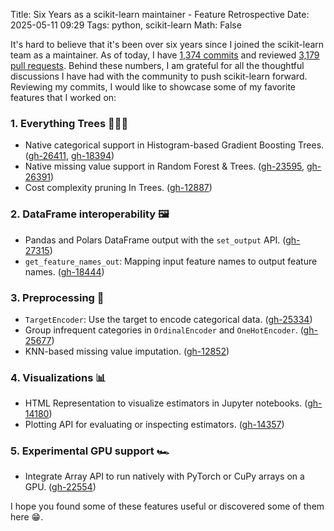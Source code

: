 Title: Six Years as a scikit-learn maintainer - Feature Retrospective
Date: 2025-05-11 09:29
Tags: python, scikit-learn
Math: False

It's hard to believe that it's been over six years since I joined the scikit-learn team as a maintainer. As of today, I have [1,374 commits](https://github.com/scikit-learn/scikit-learn/graphs/contributors) and reviewed [3,179 pull requests](https://github.com/scikit-learn/scikit-learn/pulls?q=is%3Apr+is%3Aopen+reviewed-by%3A%40me). Behind these numbers, I am grateful for all the thoughtful discussions I have had with the community to push scikit-learn forward. Reviewing my commits, I would like to showcase some of my favorite features that I worked on:

### 1. Everything Trees 🌲🌲🌲
- Native categorical support in Histogram-based Gradient Boosting Trees. ([gh-26411](https://github.com/scikit-learn/scikit-learn/pull/26411), [gh-18394](https://github.com/scikit-learn/scikit-learn/pull/18394))
- Native missing value support in Random Forest & Trees. ([gh-23595](https://github.com/scikit-learn/scikit-learn/pull/23595), [gh-26391](https://github.com/scikit-learn/scikit-learn/pull/26391))
- Cost complexity pruning In Trees. ([gh-12887](https://github.com/scikit-learn/scikit-learn/pull/12887))

### 2. DataFrame interoperability 🖼️
- Pandas and Polars DataFrame output with the `set_output` API. ([gh-27315](https://github.com/scikit-learn/scikit-learn/pull/27315))
- `get_feature_names_out`: Mapping input feature names to output feature names. ([gh-18444](https://github.com/scikit-learn/scikit-learn/pull/18444))

### 3. Preprocessing 🔪
- `TargetEncoder`: Use the target to encode categorical data. ([gh-25334](https://github.com/scikit-learn/scikit-learn/pull/25334))
- Group infrequent categories in `OrdinalEncoder` and `OneHotEncoder`. ([gh-25677](https://github.com/scikit-learn/scikit-learn/pull/25677))
- KNN-based missing value imputation. ([gh-12852](https://github.com/scikit-learn/scikit-learn/pull/12852))

### 4. Visualizations 📊
- HTML Representation to visualize estimators in Jupyter notebooks. ([gh-14180](https://github.com/scikit-learn/scikit-learn/pull/14180))
- Plotting API for evaluating or inspecting estimators. ([gh-14357](https://github.com/scikit-learn/scikit-learn/pull/14357))

### 5. Experimental GPU support 🏎️
- Integrate Array API to run natively with PyTorch or CuPy arrays on a GPU. ([gh-22554](https://github.com/scikit-learn/scikit-learn/pull/22554))

I hope you found some of these features useful or discovered some of them here 😁.
